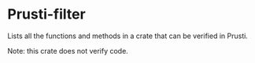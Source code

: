 Prusti-filter
=============

Lists all the functions and methods in a crate that can be verified in Prusti.

Note: this crate does not verify code.
